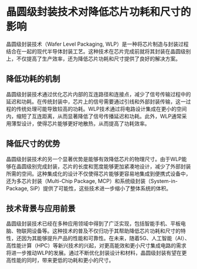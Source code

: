 # 晶圆级封装技术对降低芯片功耗和尺寸的影响

晶圆级封装技术（Wafer Level Packaging, WLP）是一种将芯片制造与封装过程结合在一起的现代半导体封装工艺。这种技术在芯片完成前就将其封装在晶圆级别上，不仅提高了生产效率，还为降低芯片功耗和尺寸提供了良好的解决方案。

## 降低功耗的机制

晶圆级封装技术通过优化芯片内部的互连路径和连接点，减少了信号传输过程中的延迟和功耗。在传统封装中，芯片上的信号需要通过引线和外部封装传输，这一过程的传统处理可能导致较高的功耗。WLP技术通过将电路设计集成在更小的空间内，缩短了互连距离，从而显著降低了信号传播延迟和功耗。此外，WLP通常采用薄型设计，使得芯片能够更好地散热，从而提高了功耗效率。

## 降低尺寸的优势

晶圆级封装技术的另一个显著优势是能够有效降低芯片的物理尺寸。由于WLP能够在晶圆级别完成封装，芯片的长度和宽度能够更加紧凑地设计，减少了外部封装所需的空间。这种集成化的设计不仅使得芯片能够更容易地集成到便携式设备中，还为多芯片封装（Multi-Chip Package, MCP）和系统级封装（System-in-Package, SiP）提供了可能性，这些技术进一步缩小了整体系统的体积。

## 技术背景与应用前景

晶圆级封装技术已经在多种应用领域中得到了广泛实现，包括智能手机、平板电脑、物联网设备等。这种技术的普及不仅归功于其帮助降低芯片功耗和尺寸的特性，还因为其能够提升产品的性能和可靠性。在未来，随着5G、人工智能（AI）、高性能计算（HPC）等新兴技术的兴起，对更高能效和更小尺寸集成电路的需求将进一步推动WLP的发展。通过不断优化封装设计和材料，晶圆级封装有望在更高性能的同时，带来更低的功耗和更小的尺寸。